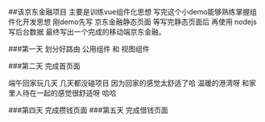 ##该京东金融项目 主要是训练vue组件化思想 写完这个小demo能够熟练掌握组件化开发思想
  刚demo先写 京东金融静态页面 等写完静态页面后 再使用 nodejs 写后台数据 最终写出一个完成的移动端京东金融。

###第一天 划分好路由 公用组件 和 视图组件

###第二天 完成首页面

端午回家玩几天 几天都没碰项目 因为回家的感觉太舒适了哈 温暖的港湾呀 和家里人待在一起的感觉很舒适呀 哈哈

###第四天 完成攒钱页面
###第五天 完成借钱页面